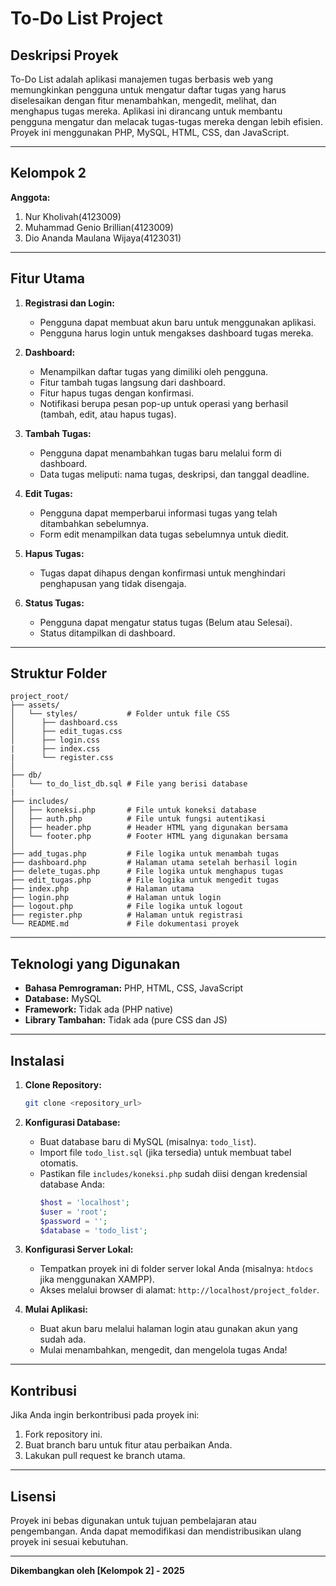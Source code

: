 # To-Do List Project

## Deskripsi Proyek
To-Do List adalah aplikasi manajemen tugas berbasis web yang memungkinkan pengguna untuk mengatur daftar tugas yang harus diselesaikan dengan fitur menambahkan, mengedit, melihat, dan menghapus tugas mereka. Aplikasi ini dirancang untuk membantu pengguna mengatur dan melacak tugas-tugas mereka dengan lebih efisien. Proyek ini menggunakan PHP, MySQL, HTML, CSS, dan JavaScript.

---
## Kelompok 2 
**Anggota:**
1. Nur Kholivah(4123009)
2. Muhammad Genio Brillian(4123009)
3. Dio Ananda Maulana Wijaya(4123031)

---

## Fitur Utama
1. **Registrasi dan Login:**
   - Pengguna dapat membuat akun baru untuk menggunakan aplikasi.
   - Pengguna harus login untuk mengakses dashboard tugas mereka.

2. **Dashboard:**
   - Menampilkan daftar tugas yang dimiliki oleh pengguna.
   - Fitur tambah tugas langsung dari dashboard.
   - Fitur hapus tugas dengan konfirmasi.
   - Notifikasi berupa pesan pop-up untuk operasi yang berhasil (tambah, edit, atau hapus tugas).

3. **Tambah Tugas:**
   - Pengguna dapat menambahkan tugas baru melalui form di dashboard.
   - Data tugas meliputi: nama tugas, deskripsi, dan tanggal deadline.

4. **Edit Tugas:**
   - Pengguna dapat memperbarui informasi tugas yang telah ditambahkan sebelumnya.
   - Form edit menampilkan data tugas sebelumnya untuk diedit.

5. **Hapus Tugas:**
   - Tugas dapat dihapus dengan konfirmasi untuk menghindari penghapusan yang tidak disengaja.

6. **Status Tugas:**
   - Pengguna dapat mengatur status tugas (Belum atau Selesai).
   - Status ditampilkan di dashboard.

---

## Struktur Folder
```
project_root/
├── assets/
│   └── styles/           # Folder untuk file CSS
│      ├── dashboard.css
│      ├── edit_tugas.css
│      ├── login.css
|      ├── index.css
|      └── register.css
│   
├── db/
│   └── to_do_list_db.sql # File yang berisi database
|
├── includes/
│   ├── koneksi.php       # File untuk koneksi database
│   ├── auth.php          # File untuk fungsi autentikasi
│   ├── header.php        # Header HTML yang digunakan bersama
│   └── footer.php        # Footer HTML yang digunakan bersama
│   
├── add_tugas.php         # File logika untuk menambah tugas
├── dashboard.php         # Halaman utama setelah berhasil login
├── delete_tugas.php      # File logika untuk menghapus tugas
├── edit_tugas.php        # File logika untuk mengedit tugas
├── index.php             # Halaman utama
├── login.php             # Halaman untuk login
├── logout.php            # File logika untuk logout
├── register.php          # Halaman untuk registrasi
└── README.md             # File dokumentasi proyek
```

---

## Teknologi yang Digunakan
- **Bahasa Pemrograman:** PHP, HTML, CSS, JavaScript
- **Database:** MySQL
- **Framework:** Tidak ada (PHP native)
- **Library Tambahan:** Tidak ada (pure CSS dan JS)

---

## Instalasi
1. **Clone Repository:**
   ```bash
   git clone <repository_url>
   ```

2. **Konfigurasi Database:**
   - Buat database baru di MySQL (misalnya: `todo_list`).
   - Import file `todo_list.sql` (jika tersedia) untuk membuat tabel otomatis.
   - Pastikan file `includes/koneksi.php` sudah diisi dengan kredensial database Anda:
     ```php
     $host = 'localhost';
     $user = 'root';
     $password = '';
     $database = 'todo_list';
     ```

3. **Konfigurasi Server Lokal:**
   - Tempatkan proyek ini di folder server lokal Anda (misalnya: `htdocs` jika menggunakan XAMPP).
   - Akses melalui browser di alamat: `http://localhost/project_folder`.

4. **Mulai Aplikasi:**
   - Buat akun baru melalui halaman login atau gunakan akun yang sudah ada.
   - Mulai menambahkan, mengedit, dan mengelola tugas Anda!


---

## Kontribusi
Jika Anda ingin berkontribusi pada proyek ini:
1. Fork repository ini.
2. Buat branch baru untuk fitur atau perbaikan Anda.
3. Lakukan pull request ke branch utama.

---

## Lisensi
Proyek ini bebas digunakan untuk tujuan pembelajaran atau pengembangan. Anda dapat memodifikasi dan mendistribusikan ulang proyek ini sesuai kebutuhan.

---

**Dikembangkan oleh [Kelompok 2] - 2025**
